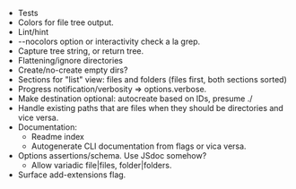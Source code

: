 - Tests
- Colors for file tree output.
- Lint/hint
- --nocolors option or interactivity check a la grep.
- Capture tree string, or return tree.
- Flattening/ignore directories
- Create/no-create empty dirs?
- Sections for "list" view: files and folders (files first, both sections sorted)
- Progress notification/verbosity => options.verbose.
- Make destination optional: autocreate based on IDs, presume ./
- Handle existing paths that are files when they should be directories and vice versa.
- Documentation:
	- Readme index
	- Autogenerate CLI documentation from flags or vica versa.
- Options assertions/schema. Use JSdoc somehow?
	- Allow variadic file|files, folder|folders.
- Surface add-extensions flag.